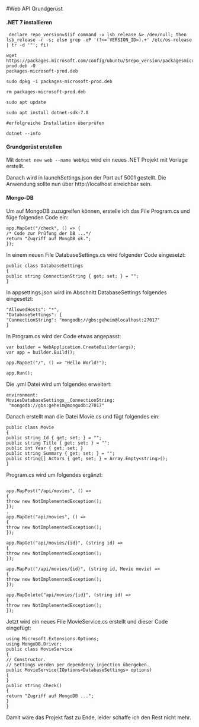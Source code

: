 #Web API Grundgerüst

#### .NET 7 installieren
```
 declare repo_version=$(if command -v lsb_release &> /dev/null; then
lsb_release -r -s; else grep -oP '(?<=ˆVERSION_ID=).+' /etc/os-release
| tr -d '"'; fi)

wget https://packages.microsoft.com/config/ubuntu/$repo_version/packagesmicrosoft-prod.deb -O
packages-microsoft-prod.deb

sudo dpkg -i packages-microsoft-prod.deb

rm packages-microsoft-prod.deb

sudo apt update

sudo apt install dotnet-sdk-7.0

#erfolgreiche Installation überprüfen

dotnet --info

```

#### Grundgerüst erstellen

Mit ```dotnet new web --name WebApi``` wird ein neues .NET Projekt mit Vorlage erstellt.

Danach wird in launchSettings.json der Port auf 5001 gestellt. Die Anwendung sollte nun über http://localhost erreichbar sein.

#### Mongo-DB

Um auf MongoDB zuzugreifen können, erstelle ich das File Program.cs und füge folgenden Code ein:
```
app.MapGet("/check", () => {
/* Code zur Prüfung der DB ...*/
return "Zugriff auf MongDB ok.";
});
```

In einem neuen File DatabaseSettings.cs wird folgender Code eingesetzt:

```
public class DatabaseSettings
{
public string ConnectionString { get; set; } = "";
}
```

In appsettings.json wird im Abschnitt DatabaseSettings folgendes eingesetzt:
```
"AllowedHosts": "*",
"DatabaseSettings": {
"ConnectionString": "mongodb://gbs:geheim@localhost:27017"
}
```

In Program.cs wird der Code etwas angepasst:
```
var builder = WebApplication.CreateBuilder(args);
var app = builder.Build();

app.MapGet("/", () => "Hello World!");

app.Run();
```
Die .yml Datei wird um folgendes erweitert:
```
environment:
MoviesDatabaseSettings__ConnectionString:
 "mongodb://gbs:geheim@mongodb:27017"
 ```

Danach erstellt man die Datei Movie.cs und fügt folgendes ein:
```
public class Movie
{
public string Id { get; set; } = "";
public string Title { get; set; } = "";
public int Year { get; set; }
public string Summary { get; set; } = "";
public string[] Actors { get; set; } = Array.Empty<string>();
}
```

Program.cs wird um folgendes ergänzt:
```

app.MapPost("/api/movies", () =>
{
throw new NotImplementedException();
});
.
app.MapGet("api/movies", () =>
{
throw new NotImplementedException();
});

app.MapGet("api/movies/{id}", (string id) =>
{
throw new NotImplementedException();
});

app.MapPut("/api/movies/{id}", (string id, Movie movie) =>
{
throw new NotImplementedException();
});

app.MapDelete("api/movies/{id}", (string id) =>
{
throw new NotImplementedException();
});
```

Jetzt wird ein neues File MovieService.cs erstellt und dieser Code eingefügt:
```
using Microsoft.Extensions.Options;
using MongoDB.Driver;
public class MovieService
{
// Constructor.
// Settings werden per dependency injection übergeben.
public MovieService(IOptions<DatabaseSettings> options)
{
}
public string Check()
{
return "Zugriff auf MongoDB ...";
}
}
```

Damit wäre das Projekt fast zu Ende, leider schaffe ich den Rest nicht mehr.